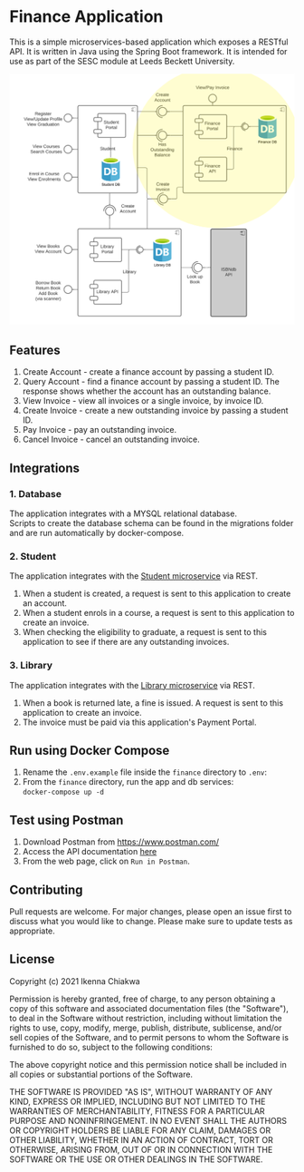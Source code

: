 # Finance Application
This is a simple microservices-based application which exposes a RESTful API. It is written in Java using the Spring Boot framework. It is intended for use as part of the SESC module at Leeds Beckett University.

![component diagram](resources/images/finance.png "Component Diagram")

## Features
1. Create Account - create a finance account by passing a student ID.
2. Query Account - find a finance account by passing a student ID. The response shows whether the account has an outstanding balance.
3. View Invoice - view all invoices or a single invoice, by invoice ID.
4. Create Invoice - create a new outstanding invoice by passing a student ID.
5. Pay Invoice - pay an outstanding invoice.
6. Cancel Invoice - cancel an outstanding invoice.

## Integrations
### 1. Database
The application integrates with a MYSQL relational database.</br>
Scripts to create the database schema can be found in the migrations folder and are run automatically by docker-compose.

### 2. Student
The application integrates with the [Student microservice](https://github.com/officialdarnyc/sesc-student-backend) via REST.
1. When a student is created, a request is sent to this application to create an account.
2. When a student enrols in a course, a request is sent to this application to create an invoice.
3. When checking the eligibility to graduate, a request is sent to this application to see if there are any outstanding invoices.

### 3. Library
The application integrates with the [Library microservice](https://github.com/AidanCurley/CESBooks) via REST.
1. When a book is returned late, a fine is issued. A request is sent to this application to create an invoice.
2. The invoice must be paid via this application's Payment Portal.

## Run using Docker Compose
1. Rename the `.env.example` file inside the `finance` directory to `.env`:<br/>
2. From the `finance` directory, run the app and db services:<br/>
   `docker-compose up -d`

## Test using Postman
1. Download Postman from https://www.postman.com/
2. Access the API documentation [here](https://documenter.getpostman.com/view/25563280/2s93eWyXu1)
3. From the web page, click on `Run in Postman`.

## Contributing
Pull requests are welcome. For major changes, please open an issue first to discuss what you would like to change.
Please make sure to update tests as appropriate.

## License
Copyright (c) 2021 Ikenna Chiakwa

Permission is hereby granted, free of charge, to any person obtaining a copy
of this software and associated documentation files (the "Software"), to deal
in the Software without restriction, including without limitation the rights
to use, copy, modify, merge, publish, distribute, sublicense, and/or sell
copies of the Software, and to permit persons to whom the Software is
furnished to do so, subject to the following conditions:

The above copyright notice and this permission notice shall be included in all
copies or substantial portions of the Software.

THE SOFTWARE IS PROVIDED "AS IS", WITHOUT WARRANTY OF ANY KIND, EXPRESS OR
IMPLIED, INCLUDING BUT NOT LIMITED TO THE WARRANTIES OF MERCHANTABILITY,
FITNESS FOR A PARTICULAR PURPOSE AND NONINFRINGEMENT. IN NO EVENT SHALL THE
AUTHORS OR COPYRIGHT HOLDERS BE LIABLE FOR ANY CLAIM, DAMAGES OR OTHER
LIABILITY, WHETHER IN AN ACTION OF CONTRACT, TORT OR OTHERWISE, ARISING FROM,
OUT OF OR IN CONNECTION WITH THE SOFTWARE OR THE USE OR OTHER DEALINGS IN THE
SOFTWARE.